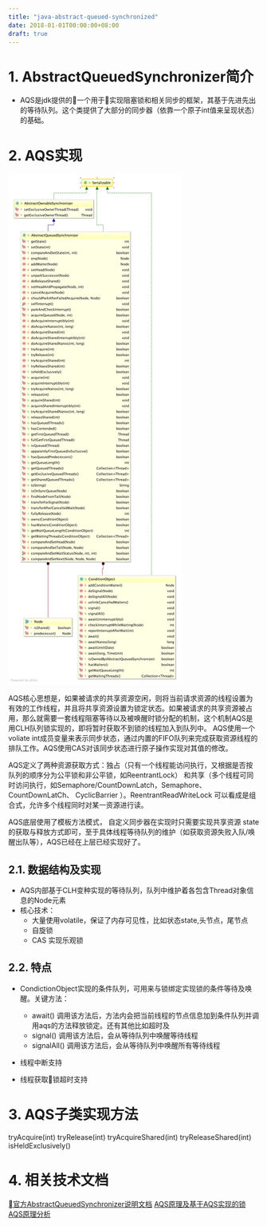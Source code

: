 ```yaml
---
title: "java-abstract-queued-synchronized"
date: 2018-01-01T00:00:00+08:00
draft: true
---
```

# 1. AbstractQueuedSynchronizer简介
* AQS是jdk提供的一个用于实现阻塞锁和相关同步的框架，其基于先进先出的等待队列。这个类提供了大部分的同步器（依靠一个原子int值来呈现状态）的基础。

# 2. AQS实现
![AQS类图](../../../picture/AbstractQueuedSynchronizer.png)

AQS核心思想是，如果被请求的共享资源空闲，则将当前请求资源的线程设置为有效的工作线程，并且将共享资源设置为锁定状态。如果被请求的共享资源被占用，那么就需要一套线程阻塞等待以及被唤醒时锁分配的机制，这个机制AQS是用CLH队列锁实现的，即将暂时获取不到锁的线程加入到队列中。 AQS使用一个voliate int成员变量来表示同步状态，通过内置的FIFO队列来完成获取资源线程的排队工作。AQS使用CAS对该同步状态进行原子操作实现对其值的修改。

AQS定义了两种资源获取方式：独占（只有一个线程能访问执行，又根据是否按队列的顺序分为公平锁和非公平锁，如ReentrantLock） 和共享（多个线程可同时访问执行，如Semaphore/CountDownLatch，Semaphore、CountDownLatCh、 CyclicBarrier ）。ReentrantReadWriteLock 可以看成是组合式，允许多个线程同时对某一资源进行读。

AQS底层使用了模板方法模式， 自定义同步器在实现时只需要实现共享资源 state 的获取与释放方式即可，至于具体线程等待队列的维护（如获取资源失败入队/唤醒出队等），AQS已经在上层已经实现好了。


## 2.1. 数据结构及实现
* AQS内部基于CLH变种实现的等待队列，队列中维护着各包含Thread对象信息的Node元素
* 核心技术：
    * 大量使用volatile，保证了内存可见性，比如状态state,头节点，尾节点
    * 自旋锁
    * CAS 实现乐观锁

## 2.2. 特点
* CondictionObject实现的条件队列，可用来与锁绑定实现锁的条件等待及唤醒。关键方法：
    * await() 调用该方法后，方法内会把当前线程的节点信息加到条件队列并调用aqs的方法释放锁定。还有其他比如超时及
    * signal() 调用该方法后，会从等待队列中唤醒等待线程
    * signalAll() 调用该方法后，会从等待队列中唤醒所有等待线程
* 线程中断支持
    
* 线程获取锁超时支持




# 3. AQS子类实现方法

tryAcquire(int)
tryRelease(int)
tryAcquireShared(int)
tryReleaseShared(int)
isHeldExclusively()



# 4. 相关技术文档
[官方AbstractQueuedSynchronizer说明文档](https://docs.oracle.com/javase/7/docs/api/java/util/concurrent/locks/AbstractQueuedSynchronizer.html)
[AQS原理及基于AQS实现的锁](https://github.com/Snailclimb/JavaGuide/blob/master/docs/java/Multithread/AQS.md)
[AQS原理分析](https://www.cnblogs.com/NathanYang/p/9944632.html)